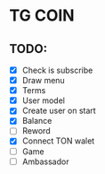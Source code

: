 # TG COIN

## TODO:
- [x] Check is subscribe
- [x] Draw menu
- [x] Terms
- [x] User model
- [x] Create user on start
- [x] Balance
- [ ] Reword
- [x] Connect TON walet
- [ ] Game
- [ ] Ambassador